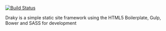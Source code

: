 [![Build Status](https://travis-ci.org/pimentdigital/draky.svg?branch=master)](https://travis-ci.org/pimentdigital/draky)

Draky is a simple static site framework using the HTML5 Boilerplate, Gulp, Bower and SASS for development
